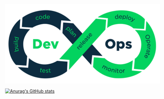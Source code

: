 [![Header](dev.png "Header")](https://some-url.dev/)

[![Anurag's GitHub stats](https://github-readme-stats.vercel.app/api?username=ycinjavascript)](https://github.com/anuraghazra/github-readme-stats)

<!--
**ycinjavascript/ycinjavascript** is a ✨ _special_ ✨ repository because its `README.md` (this file) appears on your GitHub profile.

Here are some ideas to get you started:

- 🔭 I’m currently working on ...
- 🌱 I’m currently learning ...
- 👯 I’m looking to collaborate on ...
- 🤔 I’m looking for help with ...
- 💬 Ask me about ...
- 📫 How to reach me: ...
- 😄 Pronouns: ...
- ⚡ Fun fact: ...
-->

